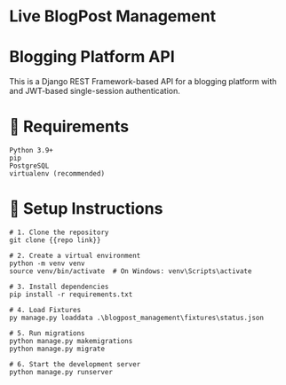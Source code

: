 # Live BlogPost Management
# Blogging Platform API

This is a Django REST Framework-based API for a blogging platform with  and JWT-based single-session authentication.
# 🧰 Requirements

    Python 3.9+
    pip
    PostgreSQL
    virtualenv (recommended)

# 🚀 Setup Instructions

    # 1. Clone the repository
    git clone {{repo link}}
    
    # 2. Create a virtual environment
    python -m venv venv
    source venv/bin/activate  # On Windows: venv\Scripts\activate

    # 3. Install dependencies
    pip install -r requirements.txt

    # 4. Load Fixtures
    py manage.py loaddata .\blogpost_management\fixtures\status.json

    # 5. Run migrations
    python manage.py makemigrations
    python manage.py migrate

    # 6. Start the development server
    python manage.py runserver


